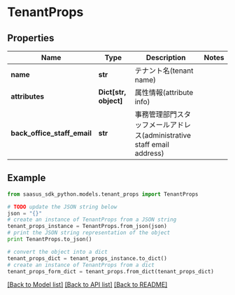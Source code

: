 # TenantProps


## Properties
Name | Type | Description | Notes
------------ | ------------- | ------------- | -------------
**name** | **str** | テナント名(tenant name) | 
**attributes** | **Dict[str, object]** | 属性情報(attribute info) | 
**back_office_staff_email** | **str** | 事務管理部門スタッフメールアドレス(administrative staff email address) | 

## Example

```python
from saasus_sdk_python.models.tenant_props import TenantProps

# TODO update the JSON string below
json = "{}"
# create an instance of TenantProps from a JSON string
tenant_props_instance = TenantProps.from_json(json)
# print the JSON string representation of the object
print TenantProps.to_json()

# convert the object into a dict
tenant_props_dict = tenant_props_instance.to_dict()
# create an instance of TenantProps from a dict
tenant_props_form_dict = tenant_props.from_dict(tenant_props_dict)
```
[[Back to Model list]](../README.md#documentation-for-models) [[Back to API list]](../README.md#documentation-for-api-endpoints) [[Back to README]](../README.md)


